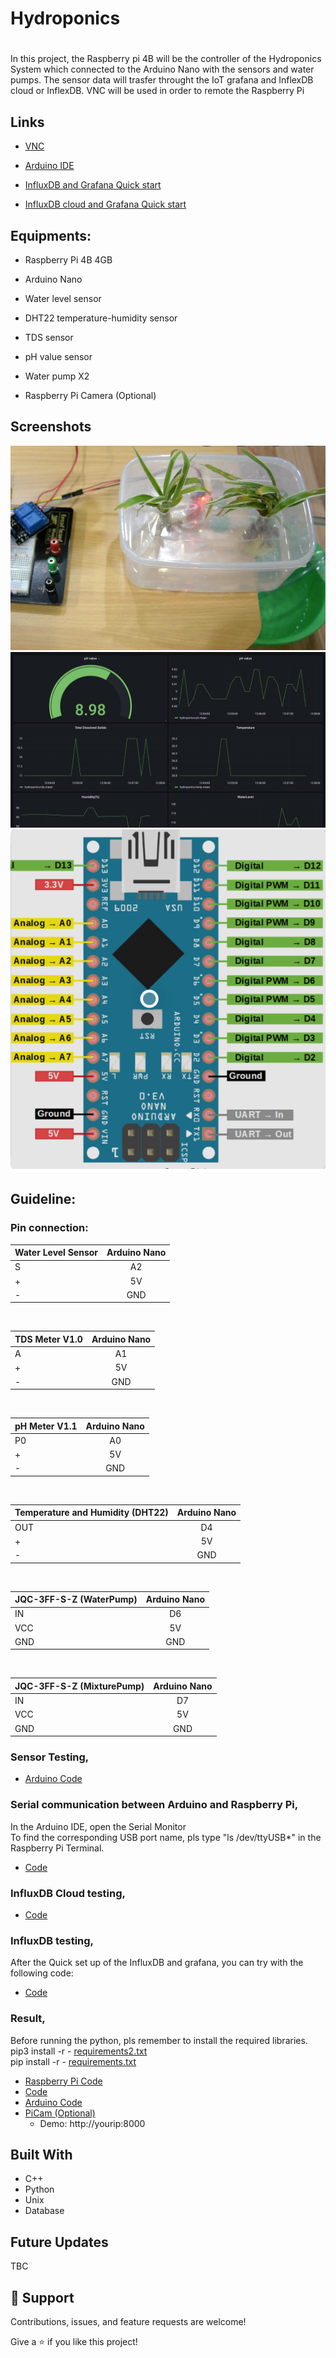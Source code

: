 # Hydroponics

<h1 align="center"><Hydroponics System></h1>
  
In this project, the Raspberry pi 4B will be the controller of the Hydroponics System which connected to the Arduino Nano with the sensors and water pumps. The sensor data will trasfer throught the IoT grafana and InflexDB cloud or InflexDB. VNC will be used in order to remote the Raspberry Pi

## Links

- [VNC](https://www.realvnc.com/en/connect/download/viewer/)

- [Arduino IDE](https://www.arduino.cc/en/software)

- [InfluxDB and Grafana Quick start](https://simonhearne.com/2020/pi-influx-grafana/)

- [InfluxDB cloud and Grafana Quick start](https://docs.influxdata.com/influxdb/cloud/tools/grafana/)


## Equipments:

- Raspberry Pi 4B 4GB

- Arduino Nano

- Water level sensor

- DHT22 temperature-humidity sensor
  
- TDS sensor

- pH value sensor
  
- Water pump X2

- Raspberry Pi Camera (Optional)
  
## Screenshots

![Home Page](https://github.com/Chrischrislch/Hydroponics/blob/main/Screenshot%202021-09-07%20at%204.57.31%20PM.png)
![plot](https://github.com/Chrischrislch/Hydroponics/blob/main/Dashboard.png)
![plot](https://github.com/Chrischrislch/Hydroponics/blob/main/Arduino%20overview.png)
  

## Guideline:
  
### Pin connection:
  
| Water Level Sensor | Arduino Nano |
| :----------------- | :----------: |
| S                  |   A2   |
| +                  |   5V   |
| -                  |   GND  |

<br>

| TDS Meter V1.0 | Arduino Nano |
| :------------- | :-----------:|
| A              |   A1   |
| +              |   5V   |
| -              |   GND  |
  
<br>

| pH Meter V1.1 | Arduino Nano |
| :------------ | :----------: |
| P0            |   A0   |
| +             |   5V   |
| -             |   GND  |
  
<br>
  
| Temperature and Humidity (DHT22) | Arduino Nano |
| :------------------------------- | :----------: |
| OUT                              |   D4   |
| +                                |   5V   |
| -                                |   GND  |
  
<br>
  
| JQC-3FF-S-Z (WaterPump) | Arduino Nano |
| :---------------------  | :----------: |
| IN                      |   D6         |
| VCC                     |   5V         |
| GND                     |   GND        |
  
<br>
  
| JQC-3FF-S-Z (MixturePump) | Arduino Nano |
| :------------------------ | :----------: |
| IN                        |   D7         |
| VCC                       |   5V         |
| GND                       |   GND        |


### Sensor Testing,

- [Arduino Code](https://github.com/Chrischrislch/Hydroponics/tree/main/Sensor%20testing)

### Serial communication between Arduino and Raspberry Pi,

In the Arduino IDE, open the Serial Monitor <br>
To find the corresponding USB port name, pls type "ls  /dev/ttyUSB*" in the Raspberry Pi Terminal.

- [Code](https://github.com/Chrischrislch/Hydroponics/tree/main/SerialTest)
  
### InfluxDB Cloud testing,
- [Code](https://github.com/Chrischrislch/Hydroponics/blob/main/testcl.py)


### InfluxDB testing,

After the Quick set up of the InfluxDB and grafana, you can try with the following code:  
- [Code](https://github.com/Chrischrislch/Hydroponics/blob/main/DBtest.py)


### Result,

Before running the python, pls remember to install the required libraries. <br>
pip3 install -r - [requirements2.txt](https://github.com/Chrischrislch/Hydroponics/blob/main/requirements2.txt)<br>
pip install -r - [requirements.txt](https://github.com/Chrischrislch/Hydroponics/blob/main/requirements.txt)

- [Raspberry Pi Code](https://github.com/Chrischrislch/Hydroponics/blob/main/System.py) <br>
- [Code](https://github.com/Chrischrislch/Hydroponics/blob/main/InfluxdbCloud.py)
- [Arduino Code](https://github.com/Chrischrislch/Hydroponics/blob/main/Hydroponics-System(New).ino) <br>
- [PiCam (Optional)](https://github.com/Chrischrislch/Hydroponics/blob/main/cam.py) <br>
  - Demo: http://yourip:8000

## Built With

- C++
- Python
- Unix
- Database

## Future Updates

TBC



## 🤝 Support

Contributions, issues, and feature requests are welcome!

Give a ⭐️ if you like this project!
